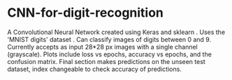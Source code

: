 # CNN-for-digit-recognition
A Convolutional Neural Network created using Keras and sklearn . Uses the 'MNIST digits' dataset . Can classify images of digits between 0 and 9. Currently accepts as input 28*28 px images with a single channel (grayscale). Plots include loss vs epochs, accuracy vs epochs, and the confusion matrix. Final section makes predictions on the unseen test dataset, index changeable to check accuracy of predictions.  
